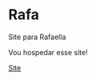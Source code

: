 # Rafa
 Site para Rafaella

 Vou hospedar esse site!

 <a href="https://tonetlucas.github.io/Rafa/Surpresa/site/index.html">Site</a>
